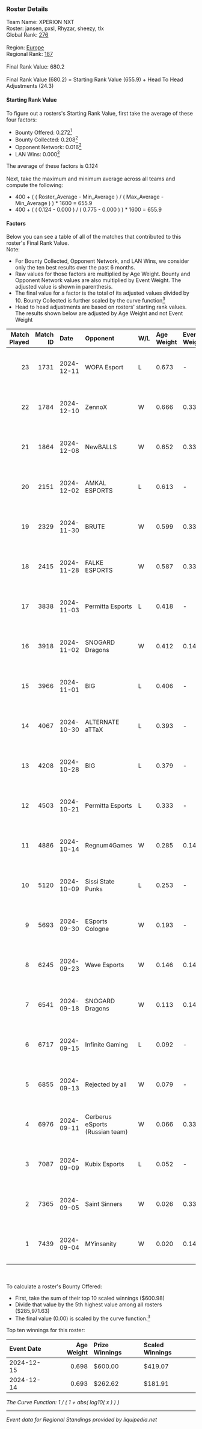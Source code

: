 ### Roster Details<br />
Team Name: XPERION NXT<br />
Roster: jansen, pxsl, Rhyzar, sheezy, tlx<br />
Global Rank: [276](../../standings_global_2025_02_28.md)<br />
<br />
Region: [Europe]( ../../standings_europe_2025_02_28.md)<br />
Regional Rank: [187]( ../../standings_europe_2025_02_28.md)<br />
<br />
Final Rank Value:  680.2<br />
<br />
Final Rank Value (680.2) = Starting Rank Value (655.9) + Head To Head Adjustments (24.3)<br />

#### Starting Rank Value<br />
To figure out a rosters's Starting Rank Value, first take the average of these four factors:<br />
- Bounty Offered: 0.272[<sup>1</sup>](#table2)
- Bounty Collected: 0.208[<sup>2</sup>](#table1)
- Opponent Network: 0.016[<sup>2</sup>](#table1)
- LAN Wins: 0.000[<sup>2</sup>](#table1)

The average of these factors is 0.124<br />
<br />
Next, take the maximum and minimum average across all teams and compute the following:<br />
- 400 + ( ( Roster_Average - Min_Average ) / ( Max_Average - Min_Average ) ) * 1600 = 655.9
- 400 + ( ( 0.124 - 0.000 ) / ( 0.775 - 0.000 ) ) * 1600 = 655.9


#### Factors<br />
Below you can see a table of all of the matches that contributed to this roster's Final Rank Value.<br />
Note:<br />

- For Bounty Collected, Opponent Network, and LAN Wins, we consider only the ten best results over the past 6 months.
- Raw values for those factors are multiplied by Age Weight. Bounty and Opponent Network values are also multiplied by Event Weight. The adjusted value is shown in parenthesis.
- The final value for a factor is the total of its adjusted values divided by 10. Bounty Collected is further scaled by the curve function[<sup>3</sup>](#curveFunction)
- Head to head adjustments are based on rosters' starting rank values. The results shown below are adjusted by Age Weight and not Event Weight
<span id="table1"></span><br />


| Match Played | Match ID | Date       | Opponent                        | W/L | Age Weight | Event Weight | Bounty Collected | Opponent Network | LAN Wins  | H2H Adj. | Roster                            |
| -: | -: | :- | :- | :- | :- | :- | :- | :- | :- | -: | :- |
|           23 |     1731 | 2024-12-11 | WOPA Esport                     | L   | 0.673      | -            | -                | -                | -         |    -6.37 | jansen, pxsl, Rhyzar, sheezy, tlx |
|           22 |     1784 | 2024-12-10 | ZennoX                          | W   | 0.666      | 0.333        | 0.001 (0.000)    | 0.092 (0.020)    | 0 (0.000) |    10.44 | jansen, pxsl, Rhyzar, sheezy, tlx |
|           21 |     1864 | 2024-12-08 | NewBALLS                        | W   | 0.652      | 0.333        | 0.001 (0.000)    | 0.194 (0.042)    | 0 (0.000) |    10.56 | jansen, pxsl, Rhyzar, sheezy, tlx |
|           20 |     2151 | 2024-12-02 | AMKAL ESPORTS                   | L   | 0.613      | -            | -                | -                | -         |    -5.56 | jansen, pxsl, Rhyzar, sheezy, tlx |
|           19 |     2329 | 2024-11-30 | BRUTE                           | W   | 0.599      | 0.333        | 0.005 (0.001)    | 0.371 (0.074)    | 0 (0.000) |    11.26 | jansen, pxsl, Rhyzar, sheezy, tlx |
|           18 |     2415 | 2024-11-28 | FALKE ESPORTS                   | W   | 0.587      | 0.333        | 0.000 (0.000)    | 0.045 (0.009)    | 0 (0.000) |     3.74 | jansen, pxsl, Rhyzar, sheezy, tlx |
|           17 |     3838 | 2024-11-03 | Permitta Esports                | L   | 0.418      | -            | -                | -                | -         |    -4.36 | jansen, pxsl, Rhyzar, sheezy, tlx |
|           16 |     3918 | 2024-11-02 | SNOGARD Dragons                 | W   | 0.412      | 0.143        | 0.000 (0.000)    | 0.042 (0.002)    | 0 (0.000) |     5.44 | jansen, pxsl, Rhyzar, sheezy, tlx |
|           15 |     3966 | 2024-11-01 | BIG                             | L   | 0.406      | -            | -                | -                | -         |    -0.15 | jansen, pxsl, Rhyzar, sheezy, tlx |
|           14 |     4067 | 2024-10-30 | ALTERNATE aTTaX                 | L   | 0.393      | -            | -                | -                | -         |    -2.04 | jansen, pxsl, Rhyzar, sheezy, tlx |
|           13 |     4208 | 2024-10-28 | BIG                             | L   | 0.379      | -            | -                | -                | -         |    -0.14 | jansen, pxsl, Rhyzar, sheezy, tlx |
|           12 |     4503 | 2024-10-21 | Permitta Esports                | L   | 0.333      | -            | -                | -                | -         |    -3.65 | jansen, pxsl, Rhyzar, sheezy, tlx |
|           11 |     4886 | 2024-10-14 | Regnum4Games                    | W   | 0.285      | 0.143        | 0.003 (0.000)    | 0.125 (0.005)    | 0 (0.000) |     4.20 | jansen, pxsl, Rhyzar, sheezy, tlx |
|           10 |     5120 | 2024-10-09 | Sissi State Punks               | L   | 0.253      | -            | -                | -                | -         |    -4.48 | jansen, pxsl, Rhyzar, sheezy, tlx |
|            9 |     5693 | 2024-09-30 | ESports Cologne                 | W   | 0.193      | -            | -                | -                | 0 (0.000) |     1.59 | jansen, pxsl, Rhyzar, sheezy, tlx |
|            8 |     6245 | 2024-09-23 | Wave Esports                    | W   | 0.146      | 0.143        | 0.002 (0.000)    | 0.123 (0.003)    | 0 (0.000) |     2.21 | jansen, pxsl, Rhyzar, sheezy, tlx |
|            7 |     6541 | 2024-09-18 | SNOGARD Dragons                 | W   | 0.113      | 0.143        | 0.000 (0.000)    | 0.042 (0.001)    | 0 (0.000) |     1.52 | jansen, pxsl, Rhyzar, sheezy, tlx |
|            6 |     6717 | 2024-09-15 | Infinite Gaming                 | L   | 0.092      | -            | -                | -                | -         |    -1.70 | jansen, pxsl, Rhyzar, sheezy, tlx |
|            5 |     6855 | 2024-09-13 | Rejected by all                 | W   | 0.079      | -            | -                | -                | 0 (0.000) |     0.66 | jansen, pxsl, Rhyzar, sheezy, tlx |
|            4 |     6976 | 2024-09-11 | Cerberus eSports (Russian team) | W   | 0.066      | 0.333        | 0.000 (0.000)    | 0.088 (0.002)    | -         |     0.89 | jansen, pxsl, Rhyzar, sheezy, tlx |
|            3 |     7087 | 2024-09-09 | Kubix Esports                   | L   | 0.052      | -            | -                | -                | -         |    -0.27 | jansen, pxsl, Rhyzar, sheezy, tlx |
|            2 |     7365 | 2024-09-05 | Saint Sinners                   | W   | 0.026      | 0.333        | -                | 0.066 (0.001)    | -         |     0.23 | jansen, pxsl, Rhyzar, sheezy, tlx |
|            1 |     7439 | 2024-09-04 | MYinsanity                      | W   | 0.020      | 0.143        | 0.003 (0.000)    | -                | -         |     0.32 | jansen, pxsl, Rhyzar, sheezy, tlx |

<br />
<span id="table2"></span><br />
To calculate a roster's Bounty Offered:<br />

- First, take the sum of their top 10 scaled winnings ($600.98)
- Divide that value by the 5th highest value among all rosters ($285,971.63)
- The final value (0.00) is scaled by the curve function.[<sup>3</sup>](#curveFunction)

Top ten winnings for this roster:<br />

| Event Date | Age Weight | Prize Winnings | Scaled Winnings |
| :- | -: | :- | :- |
| 2024-12-15 |      0.698 | $600.00        | $419.07         |
| 2024-12-14 |      0.693 | $262.62        | $181.91         |


<span id="curveFunction"></span>_The Curve Function: 1 / ( 1 + abs( log10( x ) ) )_<br />

---
_Event data for Regional Standings provided by liquipedia.net_<br />

